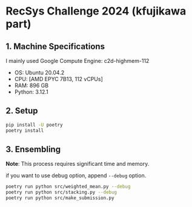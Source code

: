 # RecSys Challenge 2024 (kfujikawa part)

## 1. Machine Specifications

I mainly used Google Compute Engine: c2d-highmem-112

- OS: Ubuntu 20.04.2
- CPU:  [AMD EPYC 7B13, 112 vCPUs]
- RAM: 896 GB
- Python: 3.12.1

## 2. Setup

```bash
pip install -U poetry
poetry install
```

## 3. Ensembling
**Note**: This process requires significant time and memory.

if you want to use debug option, append `--debug` option.

```bash
poetry run python src/weighted_mean.py --debug
poetry run python src/stacking.py --debug
poetry run python src/make_submission.py
```
